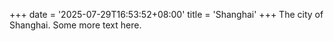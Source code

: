 +++
date = '2025-07-29T16:53:52+08:00'
title = 'Shanghai'
+++
The city of Shanghai.
Some more text here.

